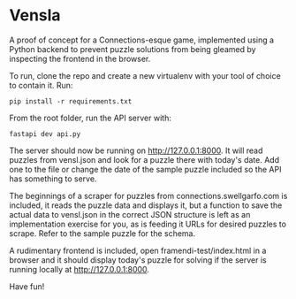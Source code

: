 # Vensla

A proof of concept for a Connections-esque game, implemented using a Python backend to prevent puzzle solutions from being gleamed by inspecting the frontend in the browser.

To run, clone the repo and create a new virtualenv with your tool of choice to contain it. Run:

`pip install -r requirements.txt`

From the root folder, run the API server with:

`fastapi dev api.py`

The server should now be running on http://127.0.0.1:8000. It will read puzzles from vensl.json and look for a puzzle there with today's date. Add one to the file or change the date of the sample puzzle included so the API has something to serve.

The beginnings of a scraper for puzzles from connections.swellgarfo.com is included, it reads the puzzle data and displays it, but a function to save the actual data to vensl.json in the correct JSON structure is left as an implementation exercise for you, as is feeding it URLs for desired puzzles to scrape. Refer to the sample puzzle for the schema.

A rudimentary frontend is included, open framendi-test/index.html in a browser and it should display today's puzzle for solving if the server is running locally at http://127.0.0.1:8000.

Have fun!
